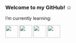 ### Welcome to my GitHub! :relaxed:

<p> I’m currently learning: </p>

<img src="https://cdn.jsdelivr.net/gh/devicons/devicon/icons/html5/html5-original.svg" width = "40" height= "40"/> <img src="https://cdn.jsdelivr.net/gh/devicons/devicon/icons/css3/css3-original.svg" width = "40" height = "40"/> <img src="https://cdn.jsdelivr.net/gh/devicons/devicon/icons/javascript/javascript-original.svg" width = "40" height = "40"/> <img src="https://cdn.jsdelivr.net/gh/devicons/devicon/icons/git/git-original.svg" width = "40" height = "40"/>
          
<!--
**Dani-Olv/Dani-Olv** is a ✨ _special_ ✨ repository because its `README.md` (this file) appears on your GitHub profile.

Here are some ideas to get you started:

- 🔭 I’m currently working on ...
- 🌱 I’m currently learning ...
- 👯 I’m looking to collaborate on ...
- 🤔 I’m looking for help with ...
- 💬 Ask me about ...
- 📫 How to reach me: ...
- 😄 Pronouns: ...
- ⚡ Fun fact: ...
-->
